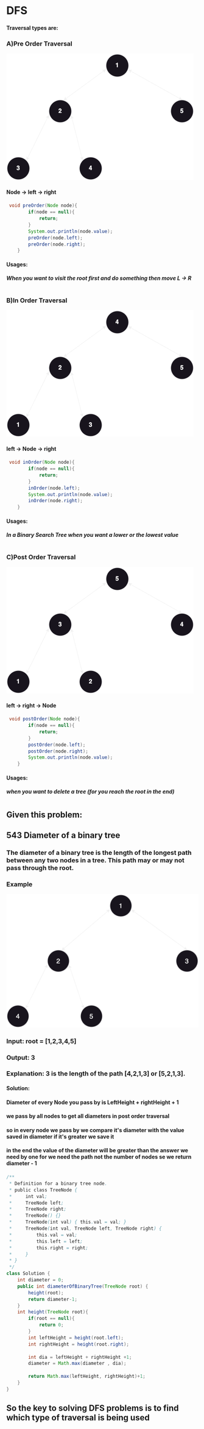 # DFS

#### Traversal types are:

### A)Pre Order Traversal
![Example](../../assets/pre_order.png)
#### Node -> left -> right
```java
 void preOrder(Node node){
        if(node == null){
            return;
        }
        System.out.println(node.value);
        preOrder(node.left);
        preOrder(node.right);
    }
```
#### Usages:
##### When you want to visit the root first and do something then move L -> R
#
### B)In Order Traversal
![Example](../../assets/in_order.png)
#### left -> Node -> right
```java
 void inOrder(Node node){
        if(node == null){
            return;
        }       
        inOrder(node.left);
        System.out.println(node.value);
        inOrder(node.right);
    }
```
#### Usages:
##### In a Binary Search Tree when you want a lower or the lowest value
#
### C)Post Order Traversal
![Example](../../assets/post_order.png)
#### left -> right -> Node
```java
 void postOrder(Node node){
        if(node == null){
            return;
        }
        postOrder(node.left);
        postOrder(node.right);
        System.out.println(node.value);
    }
```
#### Usages:
##### when you want to delete a tree (for you reach the root in the end)
#
## Given this problem:
## 543 Diameter of a binary tree 
### The diameter of a binary tree is the length of the longest path between any two nodes in a tree. This path may or may not pass through the root.
### Example
![Example](../../assets/diameter_example.png)
### Input: root = [1,2,3,4,5]
### Output: 3
### Explanation: 3 is the length of the path [4,2,1,3] or [5,2,1,3].

#### Solution:
#### Diameter of every Node you pass by is LeftHeight + rightHeight + 1
#### we pass by all nodes to get all diameters in post order traversal
#### so in every node we pass by we compare it's diameter with the value saved in diameter if it's greater we save it 
#### in the end the value of the diameter will be greater than the answer we need by one for we need the path not the number of nodes se we return diameter - 1
```java
/**
 * Definition for a binary tree node.
 * public class TreeNode {
 *     int val;
 *     TreeNode left;
 *     TreeNode right;
 *     TreeNode() {}
 *     TreeNode(int val) { this.val = val; }
 *     TreeNode(int val, TreeNode left, TreeNode right) {
 *         this.val = val;
 *         this.left = left;
 *         this.right = right;
 *     }
 * }
 */
class Solution {
    int diameter = 0;
    public int diameterOfBinaryTree(TreeNode root) {
        height(root);
        return diameter-1;
    }
    int height(TreeNode root){
        if(root == null){
            return 0;
        }
        int leftHeight = height(root.left);
        int rightHeight = height(root.right);

        int dia = leftHeight + rightHeight +1;
        diameter = Math.max(diameter , dia);
        
        return Math.max(leftHeight, rightHeight)+1;
    }
}
```
## So the key to solving DFS problems is to find which type of traversal is being used
